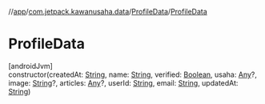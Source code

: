 //[app](../../../index.md)/[com.jetpack.kawanusaha.data](../index.md)/[ProfileData](index.md)/[ProfileData](-profile-data.md)

# ProfileData

[androidJvm]\
constructor(createdAt: [String](https://kotlinlang.org/api/latest/jvm/stdlib/kotlin/-string/index.html), name: [String](https://kotlinlang.org/api/latest/jvm/stdlib/kotlin/-string/index.html), verified: [Boolean](https://kotlinlang.org/api/latest/jvm/stdlib/kotlin/-boolean/index.html), usaha: [Any](https://kotlinlang.org/api/latest/jvm/stdlib/kotlin/-any/index.html)?, image: [String](https://kotlinlang.org/api/latest/jvm/stdlib/kotlin/-string/index.html)?, articles: [Any](https://kotlinlang.org/api/latest/jvm/stdlib/kotlin/-any/index.html)?, userId: [String](https://kotlinlang.org/api/latest/jvm/stdlib/kotlin/-string/index.html), email: [String](https://kotlinlang.org/api/latest/jvm/stdlib/kotlin/-string/index.html), updatedAt: [String](https://kotlinlang.org/api/latest/jvm/stdlib/kotlin/-string/index.html))
